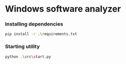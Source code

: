 # Windows software analyzer


### Installing dependencies

```bash
pip install -r .\requirements.txt
```

### Starting utility

```bash
python .\src\start.py
```